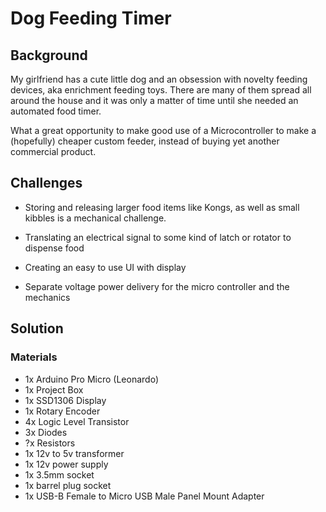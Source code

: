 # Dog Feeding Timer

## Background

My girlfriend has a cute little dog and an obsession with novelty feeding devices, aka enrichment feeding toys. There are many of them spread all around the house and it was only a matter of time until she needed an automated food timer.

What a great opportunity to make good use of a Microcontroller to make a (hopefully) cheaper custom feeder, instead of buying yet another commercial product.

## Challenges

- Storing and releasing larger food items like Kongs, as well as small kibbles is a mechanical challenge.

- Translating an electrical signal to some kind of latch or rotator to dispense food

- Creating an easy to use UI with display

- Separate voltage power delivery for the micro controller and the mechanics

## Solution

### Materials
- 1x Arduino Pro Micro (Leonardo)
- 1x Project Box
- 1x SSD1306 Display
- 1x Rotary Encoder
- 4x Logic Level Transistor
- 3x Diodes
- ?x Resistors
- 1x 12v to 5v transformer
- 1x 12v power supply
- 1x 3.5mm socket
- 1x barrel plug socket
- 1x USB-B Female to Micro USB Male Panel Mount Adapter

